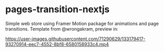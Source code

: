 # pages-transition-nextjs
Simple web store using Framer Motion package for animations and page transitions. Template from @wrongakram, preview in: 

https://user-images.githubusercontent.com/71290629/133179417-93270914-eec7-4552-8bf8-6580158933c4.mp4
